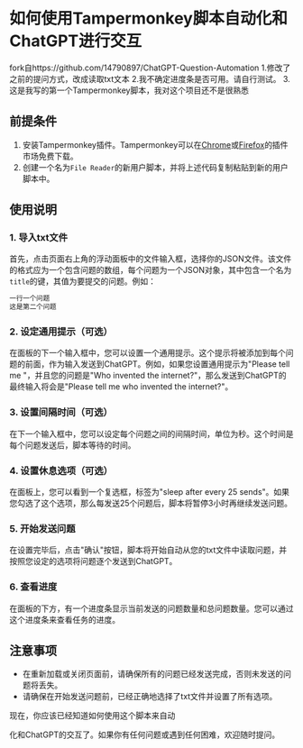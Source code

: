 # 如何使用Tampermonkey脚本自动化和ChatGPT进行交互

fork自https://github.com/14790897/ChatGPT-Question-Automation
1.修改了之前的提问方式，改成读取txt文本
2.我不确定进度条是否可用。请自行测试。
3.这是我写的第一个Tampermonkey脚本，我对这个项目还不是很熟悉

## 前提条件
1. 安装Tampermonkey插件。Tampermonkey可以在[Chrome](https://chrome.google.com/webstore/detail/tampermonkey/dhdgffkkebhmkfjojejmpbldmpobfkfo?hl=en)或[Firefox](https://addons.mozilla.org/en-US/firefox/addon/tampermonkey/)的插件市场免费下载。
2. 创建一个名为`File Reader`的新用户脚本，并将上述代码复制粘贴到新的用户脚本中。

## 使用说明

### 1. 导入txt文件
首先，点击页面右上角的浮动面板中的文件输入框，选择你的JSON文件。该文件的格式应为一个包含问题的数组，每个问题为一个JSON对象，其中包含一个名为`title`的键，其值为要提交的问题。例如：
```txt
一行一个问题
这是第二个问题
```

### 2. 设定通用提示（可选）
在面板的下一个输入框中，您可以设置一个通用提示。这个提示将被添加到每个问题的前面，作为输入发送到ChatGPT。例如，如果您设置通用提示为"Please tell me "，并且您的问题是"Who invented the internet?"，那么发送到ChatGPT的最终输入将会是"Please tell me who invented the internet?"。

### 3. 设置间隔时间（可选）
在下一个输入框中，您可以设定每个问题之间的间隔时间，单位为秒。这个时间是每个问题发送后，脚本等待的时间。

### 4. 设置休息选项（可选）
在面板上，您可以看到一个复选框，标签为"sleep after every 25 sends"。如果您勾选了这个选项，那么每发送25个问题后，脚本将暂停3小时再继续发送问题。

### 5. 开始发送问题
在设置完毕后，点击"确认"按钮，脚本将开始自动从您的txt文件中读取问题，并按照您设定的选项将问题逐个发送到ChatGPT。

### 6. 查看进度
在面板的下方，有一个进度条显示当前发送的问题数量和总问题数量。您可以通过这个进度条来查看任务的进度。

## 注意事项
- 在重新加载或关闭页面前，请确保所有的问题已经发送完成，否则未发送的问题将丢失。
- 请确保在开始发送问题前，已经正确地选择了txt文件并设置了所有选项。

现在，你应该已经知道如何使用这个脚本来自动

化和ChatGPT的交互了。如果你有任何问题或遇到任何困难，欢迎随时提问。
